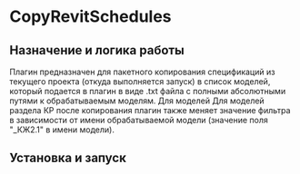 # CopyRevitSchedules

## Назначение и логика работы
Плагин предназначен для пакетного копирования спецификаций из текущего проекта (откуда выполняется запуск) в список моделей, который подается в плагин в виде .txt файла с полными абсолютными путями к обрабатываемым моделям. Для моделей Для моделей раздела КР после копирования плагин также меняет значение фильтра в зависимости от имени обрабатываемой модели (значение поля "_КЖ2.1" в имени модели).

## Установка и запуск
